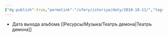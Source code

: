 ```yaml
---
{"dg-publish":true,"permalink":"/sfery/istoriya/daty/2010-10-11/","tags":["История"]}
---
```


- Дата выхода альбома [[Ресурсы/Музыка/Театръ демона\|Театръ демона]] 